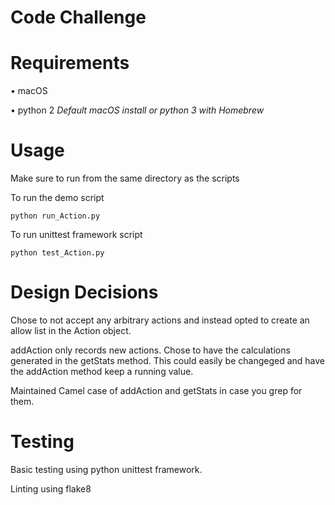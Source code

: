 # Code Challenge
# Requirements
• macOS

• python 2 *Default macOS install or python 3 with Homebrew*
# Usage

Make sure to run from the same directory as the scripts

To run the demo script

	python run_Action.py

To run unittest framework script

	python test_Action.py

# Design Decisions
Chose to not accept any arbitrary actions and instead opted to create an allow list in the Action object.

addAction only records new actions. Chose to have the calculations generated in the getStats method. This could easily be changeged and have the addAction method keep a running value.

Maintained Camel case of addAction and getStats in case you grep for them.

# Testing
Basic testing using python unittest framework.

Linting using flake8